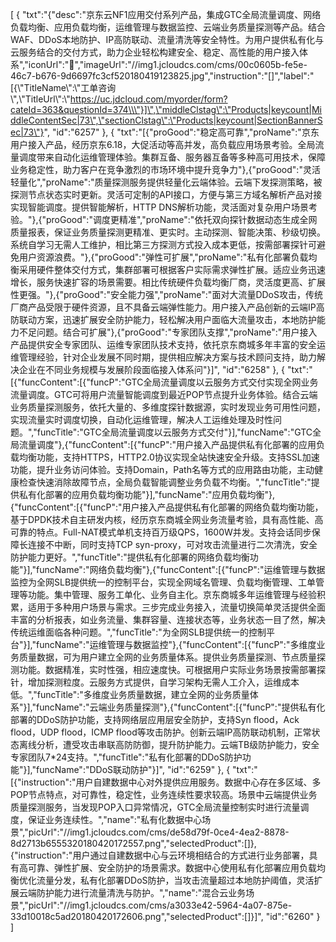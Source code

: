[
	{
		"txt":"{\"desc\":\"京东云NF1应用交付系列产品，集成GTC全局流量调度、网络负载均衡、应用负载均衡，运维管理与数据监控、云端业务质量探测等产品。结合WAF、DDoS本地防护、IP高防联动、流量清洗等安全特性。为用户提供私有化与云服务结合的交付方式，助力企业轻松构建安全、稳定、高性能的用户接入体系\",\"iconUrl\":\"\",\"imageUrl\":\"//img1.jcloudcs.com/cms/00c0605b-fe5e-46c7-b676-9d6697fc3cf520180419123825.jpg\",\"instruction\":\"[]\",\"label\":\"[{\\\"TitleName\\\":\\\"工单咨询\\\",\\\"TitleUrl\\\":\\\"https://uc.jdcloud.com/myorder/form?cateId=363&questionId=374\\\"}]\",\"middleClstag\":\"Products|keycount|MiddleContentSec|73\",\"sectionClstag\":\"Products|keycount|SectionBannerSec|73\"}",
		"id":"6257"
	},
	{
		"txt":"[{\"proGood\":\"稳定高可靠\",\"proName\":\"京东用户接入产品，经历京东6.18，大促活动等高并发，高负载应用场景考验。全局流量调度带来自动化运维管理体验。集群互备、服务器互备等多种高可用技术，保障业务稳定性，助力客户在竞争激烈的市场环境中提升竞争力\"},{\"proGood\":\"灵活轻量化\",\"proName\":\"质量探测服务提供轻量化云端体验。云端下发探测策略，被探测节点状态实时更新。灵活可定制的API接口，方便与第三方域名解析产品对接实现智能调度。提供智能解析，HTTP DNS解析功能，灵活面对复杂用户场景考验。\"},{\"proGood\":\"调度更精准\",\"proName\":\"依托双向探针数据动态生成全网质量报表，保证业务质量探测更精准、更实时。主动探测、智能决策、秒级切换。系统自学习无需人工维护，相比第三方探测方式投入成本更低，按需部署探针可避免用户资源浪费。\"},{\"proGood\":\"弹性可扩展\",\"proName\":\"私有化部署负载均衡采用硬件整体交付方式，集群部署可根据客户实际需求弹性扩展。适应业务迅速增长，服务快速扩容的场景需要。相比传统硬件负载均衡厂商，灵活度更高、扩展性更强。\"},{\"proGood\":\"安全能力强\",\"proName\":\"面对大流量DDoS攻击，传统厂商产品受限于硬件资源，且不具备云端弹性能力。用户接入产品创新的云端IP高防联动方案，迅速扩展安全防护能力，轻松解决用户面临大流量攻击，本地防护能力不足问题。结合可扩展\"},{\"proGood\":\"专家团队支撑\",\"proName\":\"用户接入产品提供安全专家团队、运维专家团队技术支持，依托京东商城多年丰富的安全运维管理经验，针对企业发展不同时期，提供相应解决方案与技术顾问支持，助力解决企业在不同业务规模与发展阶段面临接入体系问\"}]",
		"id":"6258"
	},
	{
		"txt":"[{\"funcContent\":[{\"funcP\":\"GTC全局流量调度以云服务方式交付实现全网业务流量调度。GTC可将用户流量智能调度到最近POP节点提升业务体验。结合云端业务质量探测服务，依托大量的、多维度探针数据源，实时发现业务可用性问题，实现流量实时调度切换，自动化运维管理，解决人工运维处理及时性问题。\",\"funcTitle\":\"GTC全局流量调度以云服务方式交付\"}],\"funcName\":\"GTC全局流量调度\"},{\"funcContent\":[{\"funcP\":\"用户接入产品提供私有化部署的应用负载均衡功能，支持HTTPS，HTTP2.0协议实现全站快速安全升级。支持SSL加速功能，提升业务访问体验。支持Domain，Path名等方式的应用路由功能，主动健康检查快速消除故障节点，全局负载智能调整业务负载不均衡。\",\"funcTitle\":\"提供私有化部署的应用负载均衡功能\"}],\"funcName\":\"应用负载均衡\"},{\"funcContent\":[{\"funcP\":\"用户接入产品提供私有化部署的网络负载均衡功能，基于DPDK技术自主研发内核，经历京东商城全网业务流量考验，具有高性能、高可靠的特点。Full-NAT模式单机支持百万级QPS，1600W并发。支持会话同步保障长连接不中断，同时支持TCP syn-proxy，可对攻击流量进行二次清洗，安全防护能力更好。\",\"funcTitle\":\"提供私有化部署的网络负载均衡功能\"}],\"funcName\":\"网络负载均衡\"},{\"funcContent\":[{\"funcP\":\"运维管理与数据监控为全网SLB提供统一的控制平台，实现全网域名管理、负载均衡管理、工单管理等功能。集中管理、服务工单化、业务自主化。京东商城多年运维管理与经验积累，适用于多种用户场景与需求。三步完成业务接入，流量切换简单灵活提供全面丰富的分析报表，如业务流量、集群容量、连接状态等，业务状态一目了然，解决传统运维面临各种问题。\",\"funcTitle\":\"为全网SLB提供统一的控制平台\"}],\"funcName\":\"运维管理与数据监控\"},{\"funcContent\":[{\"funcP\":\"多维度业务质量数据，可为用户建立全网的业务质量体系。提供业务质量探测、节点质量探测功能。数据精准，实时性强，相应速度快。可根据用户实际业务场景按需部署探针，增加探测粒度。云服务方式提供，自学习架构无需人工介入，运维成本低。\",\"funcTitle\":\"多维度业务质量数据，建立全网的业务质量体系\"}],\"funcName\":\"云端业务质量探测\"},{\"funcContent\":[{\"funcP\":\"提供私有化部署的DDoS防护功能，支持网络层应用层安全防护，支持Syn flood，Ack flood，UDP flood，ICMP flood等攻击防护。创新云端IP高防联动机制，正常状态离线分析，遭受攻击串联高防防御，提升防护能力。云端TB级防护能力，安全专家团队7*24支持。\",\"funcTitle\":\"私有化部署的DDoS防护功能\"}],\"funcName\":\"DDoS联动防护\"}]",
		"id":"6259"
	},
	{
		"txt":"[{\"instruction\":\"用户自建数据中心对外提供应用服务。数据中心存在多区域、多POP节点特点，对可靠性，稳定性，业务连续性要求较高。场景中云端提供业务质量探测服务，当发现POP入口异常情况，GTC全局流量控制实时进行流量调度，保证业务连续性。\",\"name\":\"私有化数据中心场景\",\"picUrl\":\"//img1.jcloudcs.com/cms/de58d79f-0ce4-4ea2-8878-8d2713b6555320180420172557.png\",\"selectedProduct\":[]},{\"instruction\":\"用户通过自建数据中心与云环境相结合的方式进行业务部署，具有高可靠、弹性扩展、安全防护的场景需求。数据中心使用私有化部署应用负载均衡优化流量分发，私有化部署DDoS防护，当攻击流量超过本地防护阈值，灵活扩展云端防护能力进行流量清洗与防护。\",\"name\":\"混合云业务场景\",\"picUrl\":\"//img1.jcloudcs.com/cms/a3033e42-5964-4a07-875e-33d10018c5ad20180420172606.png\",\"selectedProduct\":[]}]",
		"id":"6260"
	}
]